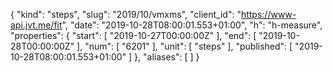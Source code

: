 {
  "kind": "steps",
  "slug": "2019/10/vmxms",
  "client_id": "https://www-api.jvt.me/fit",
  "date": "2019-10-28T08:00:01.553+01:00",
  "h": "h-measure",
  "properties": {
    "start": [
      "2019-10-27T00:00:00Z"
    ],
    "end": [
      "2019-10-28T00:00:00Z"
    ],
    "num": [
      "6201"
    ],
    "unit": [
      "steps"
    ],
    "published": [
      "2019-10-28T08:00:01.553+01:00"
    ]
  },
  "aliases": [
  ]
}

